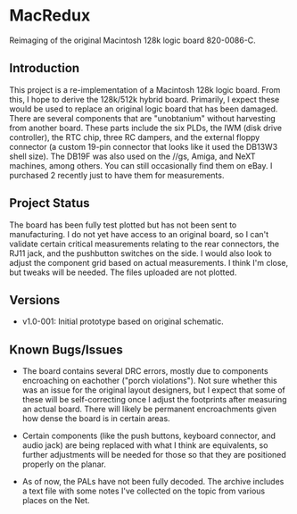# MacRedux

Reimaging of the original Macintosh 128k logic board 820-0086-C. 

## Introduction
This project is a re-implementation of a Macintosh 128k logic board. From this, I hope to
derive the 128k/512k hybrid board. Primarily, I expect these would be used to replace
an original logic board that has been damaged. There are several components that are
"unobtanium" without harvesting from another board. These parts include the six
PLDs, the IWM (disk drive controller), the RTC chip, three RC dampers, and the external 
floppy connector (a custom 19-pin connector that looks like it used the DB13W3 shell size).
The DB19F was also used on the //gs, Amiga, and NeXT machines, among others. You can still
occasionally find them on eBay. I purchased 2 recently just to have them for
measurements.

## Project Status
The board has been fully test plotted but has not been sent to manufacturing. I do not
yet have access to an original board, so I can't validate certain critical measurements
relating to the rear connectors, the RJ11 jack, and the pushbutton switches on the 
side. I would also look to adjust the component grid based on actual measurements. I
think I'm close, but tweaks will be needed. The files uploaded are not plotted.

## Versions
* v1.0-001: Initial prototype based on original schematic.

## Known Bugs/Issues
* The board contains several DRC errors, mostly due to components encroaching on
eachother ("porch violations"). Not sure whether this was an issue for the original
layout designers, but I expect that some of these will be self-correcting once I
adjust the footprints after measuring an actual board. There will likely be
permanent encroachments given how dense the board is in certain areas.

* Certain components (like the push buttons, keyboard connector, and audio jack) 
are being replaced with what I think are equivalents, so further adjustments will
be needed for those so that they are positioned properly on the planar.

* As of now, the PALs have not been fully decoded. The archive includes a text
file with some notes I've collected on the topic from various places on the Net.



